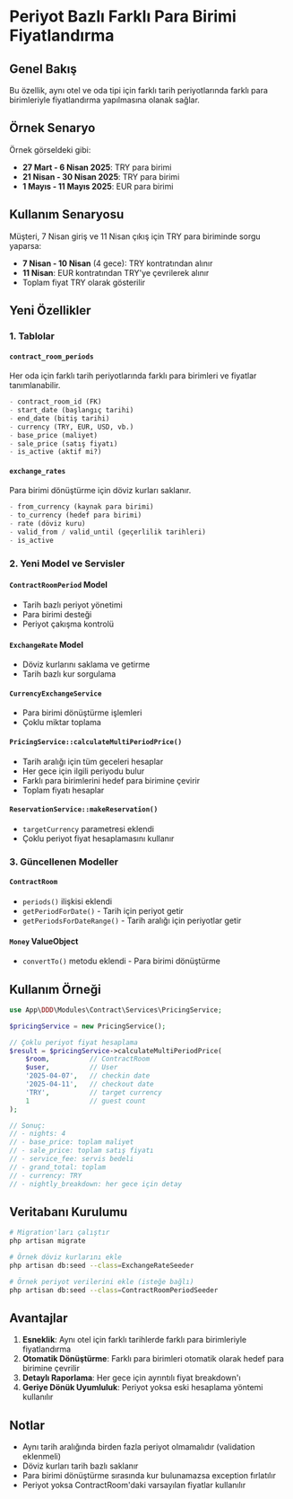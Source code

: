 # Periyot Bazlı Farklı Para Birimi Fiyatlandırma

## Genel Bakış

Bu özellik, aynı otel ve oda tipi için farklı tarih periyotlarında farklı para birimleriyle fiyatlandırma yapılmasına olanak sağlar.

## Örnek Senaryo

Örnek görseldeki gibi:
- **27 Mart - 6 Nisan 2025**: TRY para birimi
- **21 Nisan - 30 Nisan 2025**: TRY para birimi
- **1 Mayıs - 11 Mayıs 2025**: EUR para birimi

## Kullanım Senaryosu

Müşteri, 7 Nisan giriş ve 11 Nisan çıkış için TRY para biriminde sorgu yaparsa:
- **7 Nisan - 10 Nisan** (4 gece): TRY kontratından alınır
- **11 Nisan**: EUR kontratından TRY'ye çevrilerek alınır
- Toplam fiyat TRY olarak gösterilir

## Yeni Özellikler

### 1. Tablolar

#### `contract_room_periods`
Her oda için farklı tarih periyotlarında farklı para birimleri ve fiyatlar tanımlanabilir.

```sql
- contract_room_id (FK)
- start_date (başlangıç tarihi)
- end_date (bitiş tarihi)
- currency (TRY, EUR, USD, vb.)
- base_price (maliyet)
- sale_price (satış fiyatı)
- is_active (aktif mi?)
```

#### `exchange_rates`
Para birimi dönüştürme için döviz kurları saklanır.

```sql
- from_currency (kaynak para birimi)
- to_currency (hedef para birimi)
- rate (döviz kuru)
- valid_from / valid_until (geçerlilik tarihleri)
- is_active
```

### 2. Yeni Model ve Servisler

#### `ContractRoomPeriod` Model
- Tarih bazlı periyot yönetimi
- Para birimi desteği
- Periyot çakışma kontrolü

#### `ExchangeRate` Model
- Döviz kurlarını saklama ve getirme
- Tarih bazlı kur sorgulama

#### `CurrencyExchangeService`
- Para birimi dönüştürme işlemleri
- Çoklu miktar toplama

#### `PricingService::calculateMultiPeriodPrice()`
- Tarih aralığı için tüm geceleri hesaplar
- Her gece için ilgili periyodu bulur
- Farklı para birimlerini hedef para birimine çevirir
- Toplam fiyatı hesaplar

#### `ReservationService::makeReservation()`
- `targetCurrency` parametresi eklendi
- Çoklu periyot fiyat hesaplamasını kullanır

### 3. Güncellenen Modeller

#### `ContractRoom`
- `periods()` ilişkisi eklendi
- `getPeriodForDate()` - Tarih için periyot getir
- `getPeriodsForDateRange()` - Tarih aralığı için periyotlar getir

#### `Money` ValueObject
- `convertTo()` metodu eklendi - Para birimi dönüştürme

## Kullanım Örneği

```php
use App\DDD\Modules\Contract\Services\PricingService;

$pricingService = new PricingService();

// Çoklu periyot fiyat hesaplama
$result = $pricingService->calculateMultiPeriodPrice(
    $room,          // ContractRoom
    $user,          // User
    '2025-04-07',   // checkin date
    '2025-04-11',   // checkout date
    'TRY',          // target currency
    1               // guest count
);

// Sonuç:
// - nights: 4
// - base_price: toplam maliyet
// - sale_price: toplam satış fiyatı
// - service_fee: servis bedeli
// - grand_total: toplam
// - currency: TRY
// - nightly_breakdown: her gece için detay
```

## Veritabanı Kurulumu

```bash
# Migration'ları çalıştır
php artisan migrate

# Örnek döviz kurlarını ekle
php artisan db:seed --class=ExchangeRateSeeder

# Örnek periyot verilerini ekle (isteğe bağlı)
php artisan db:seed --class=ContractRoomPeriodSeeder
```

## Avantajlar

1. **Esneklik**: Aynı otel için farklı tarihlerde farklı para birimleriyle fiyatlandırma
2. **Otomatik Dönüştürme**: Farklı para birimleri otomatik olarak hedef para birimine çevrilir
3. **Detaylı Raporlama**: Her gece için ayrıntılı fiyat breakdown'ı
4. **Geriye Dönük Uyumluluk**: Periyot yoksa eski hesaplama yöntemi kullanılır

## Notlar

- Aynı tarih aralığında birden fazla periyot olmamalıdır (validation eklenmeli)
- Döviz kurları tarih bazlı saklanır
- Para birimi dönüştürme sırasında kur bulunamazsa exception fırlatılır
- Periyot yoksa ContractRoom'daki varsayılan fiyatlar kullanılır
